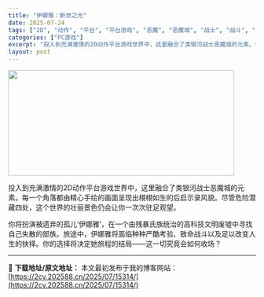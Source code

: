 ```yaml
---
title: "伊娜雅：断世之光"
date: 2025-07-24
tags: ["2D", "动作", "平台", "平台游戏", "恶魔", "恶魔城", "战士", "战斗", "手绘", "类银河战士恶魔城"]
categories: ["PC游戏"]
excerpt: "投入到充满激情的2D动作平台游戏世界中，这里融合了类银河战士恶魔城的元素。每一个角落都由精心手绘的画面呈现出栩栩如生的后启示录风貌。尽管危险潜藏四处，这个世界的壮丽景色仍会让你一次次驻足观望。 你将扮演被遗弃的孤儿‘伊娜雅’，在一个由残暴氏族统治的高科技文明废墟中寻找自己失散的部族。旅途中，伊娜雅将&hellip;"
layout: post
---
```


<img src="https://2cy.202588.cn/wp-content/uploads/2025/07/2025072415320767.webp" alt="" width="460" height="215" class="aligncenter size-full wp-image-15279" />

投入到充满激情的2D动作平台游戏世界中，这里融合了类银河战士恶魔城的元素。每一个角落都由精心手绘的画面呈现出栩栩如生的后启示录风貌。尽管危险潜藏四处，这个世界的壮丽景色仍会让你一次次驻足观望。

你将扮演被遗弃的孤儿‘伊娜雅’，在一个由残暴氏族统治的高科技文明废墟中寻找自己失散的部族。旅途中，伊娜雅将面临种种严酷考验、致命战斗以及足以改变人生的抉择。你的选择将决定她旅程的结局——这一切究竟会如何收场？

---
📖 **下载地址/原文地址：** 本文最初发布于我的博客网站：[https://2cy.202588.cn/2025/07/15314/](https://2cy.202588.cn/2025/07/15314/)
